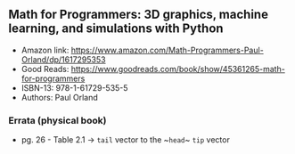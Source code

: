 ## Math for Programmers: 3D graphics, machine learning, and simulations with Python

- Amazon link: https://www.amazon.com/Math-Programmers-Paul-Orland/dp/1617295353
- Good Reads: https://www.goodreads.com/book/show/45361265-math-for-programmers
- ISBN-13: 978-1-61729-535-5
- Authors: Paul Orland

### Errata (physical book)

- pg. 26 - Table 2.1 -> `tail` vector to the ~`head`~ `tip` vector
